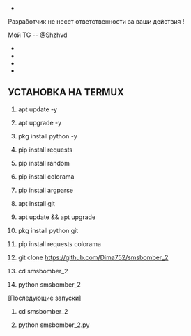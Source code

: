 

-
 

Разработчик не несет ответственности за ваши действия !

Мой TG -- @Shzhvd



-
-
-
-






УСТАНОВКА НА TERMUX
-
1) apt update -y 

2) apt upgrade -y 

3) pkg install python -y

4) pip install requests 

5) pip install random 

6) pip install colorama 

7) pip install argparse

8) apt install git

9) apt update && apt upgrade

10) pkg install python git

 11)  pip install requests colorama

12)  git clone https://github.com/Dima752/smsbomber_2

11)  cd smsbomber_2

14)  python smsbomber_2

[Последующие запуски]

1) cd smsbomber_2

2) python smsbomber_2.py
